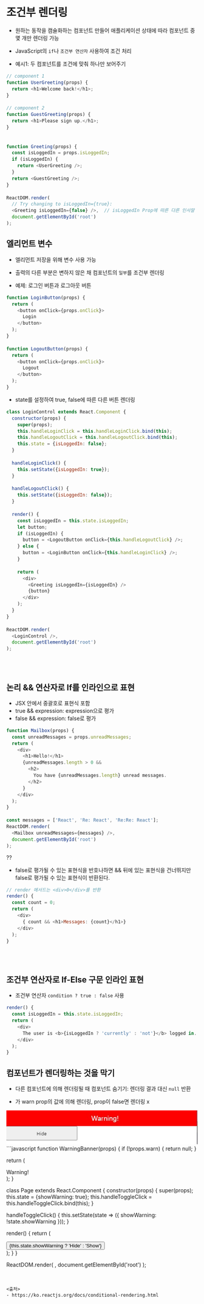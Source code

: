 # 조건부 렌더링
- 원하는 동작을 캠슐화하는 컴포넌트 만들어 애플리케이션 상태에 따라 컴포넌트 중 몇 개만 렌더링 가능
- JavaScript의 `if`나 `조건부 연산자` 사용하여 조건 처리

- 예시1: 두 컴포넌트를 조건에 맞춰 하나만 보어주기
```javascript
// component 1
function UserGreeting(props) {
  return <h1>Welcome back!</h1>;
}

// component 2
function GuestGreeting(props) {
  return <h1>Please sign up.</h1>;
}


function Greeting(props) {
  const isLoggedIn = props.isLoggedIn;
  if (isLoggedIn) {
    return <UserGreeting />;
  }
  return <GuestGreeting />;
}

ReactDOM.render(
  // Try changing to isLoggedIn={true}:
  <Greeting isLoggedIn={false} />,  // isLoggedIn Prop에 따른 다른 인사말 렌더링
  document.getElementById('root')
);
```

## 엘리먼트 변수
- 엘리먼트 저장을 위해 변수 사용 가능
- 출력의 다른 부분은 변하지 않은 채 컴포넌트의 `일부`를 조건부 렌더링

- 예제: 로그인 버튼과 로그아웃 버튼
```javascript
function LoginButton(props) {
  return (
    <button onClick={props.onClick}>
      Login
    </button>
  );
}

function LogoutButton(props) {
  return (
    <button onClick={props.onClick}>
      Logout
    </button>
  );
}
```
- state를 설정하여 true, false에 따른 다른 버튼 렌더링
```javascript
class LoginControl extends React.Component {
  constructor(props) {
    super(props);
    this.handleLoginClick = this.handleLoginClick.bind(this);
    this.handleLogoutClick = this.handleLogoutClick.bind(this);
    this.state = {isLoggedIn: false};
  }

  handleLoginClick() {
    this.setState({isLoggedIn: true});
  }

  handleLogoutClick() {
    this.setState({isLoggedIn: false});
  }

  render() {
    const isLoggedIn = this.state.isLoggedIn;
    let button;
    if (isLoggedIn) {
      button = <LogoutButton onClick={this.handleLogoutClick} />;
    } else {
      button = <LoginButton onClick={this.handleLoginClick} />;
    }

    return (
      <div>
        <Greeting isLoggedIn={isLoggedIn} />
        {button}
      </div>
    );
  }
}

ReactDOM.render(
  <LoginControl />,
  document.getElementById('root')
);
```
<br><br>

## 논리 && 연산자로 If를 인라인으로 표현
- JSX 안에서 중괄호로 표현식 포함
- true && expression: expression으로 평가
- false && expression: false로 평가
```javascript
function Mailbox(props) {
  const unreadMessages = props.unreadMessages;
  return (
    <div>
      <h1>Hello!</h1>
      {unreadMessages.length > 0 &&
        <h2>
          You have {unreadMessages.length} unread messages.
        </h2>
      }
    </div>
  );
}

const messages = ['React', 'Re: React', 'Re:Re: React'];
ReactDOM.render(
  <Mailbox unreadMessages={messages} />,
  document.getElementById('root')
);
```

??
- false로 평가될 수 있는 표현식을 반호나하면 && 뒤에 있는 표현식을 건너뛰지만 false로 평가될 수 있는 표현식이 반환된다.
```javascript
// render 메서드는 <div>0</div>를 반환
render() {
  const count = 0;
  return (
    <div>
      { count && <h1>Messages: {count}</h1>}
    </div>
  );
}
```
<br><br>
## 조건부 연산자로 If-Else 구문 인라인 표현
- 조건부 연산자 `condition ? true : false` 사용
```javascript
render() {
  const isLoggedIn = this.state.isLoggedIn;
  return (
    <div>
      The user is <b>{isLoggedIn ? 'currently' : 'not'}</b> logged in.
    </div>
  );
}
```

## 컴포넌트가 렌더링하는 것을 막기
- 다른 컴포넌트에 의해 렌더링될 때 컴포넌트 숨기기: 렌더링 결과 대신 `null` 반환

- <WarningBanner />가 warn prop의 값에 의해 렌더링, prop이 false면 렌더링 x
<img src= https://github.com/in3166/TIL/blob/main/JavaScript/React/img/ifrender1.JPG/>
```javascript
function WarningBanner(props) {
  if (!props.warn) {
    return null;
  }

  return (
    <div className="warning">
      Warning!
    </div>
  );
}

class Page extends React.Component {
  constructor(props) {
    super(props);
    this.state = {showWarning: true};
    this.handleToggleClick = this.handleToggleClick.bind(this);
  }

  handleToggleClick() {
    this.setState(state => ({
      showWarning: !state.showWarning
    }));
  }

  render() {
    return (
      <div>
        <WarningBanner warn={this.state.showWarning} />
        <button onClick={this.handleToggleClick}>
          {this.state.showWarning ? 'Hide' : 'Show'}
        </button>
      </div>
    );
  }
}

ReactDOM.render(
  <Page />,
  document.getElementById('root')
);
```


<출처>
- https://ko.reactjs.org/docs/conditional-rendering.html
